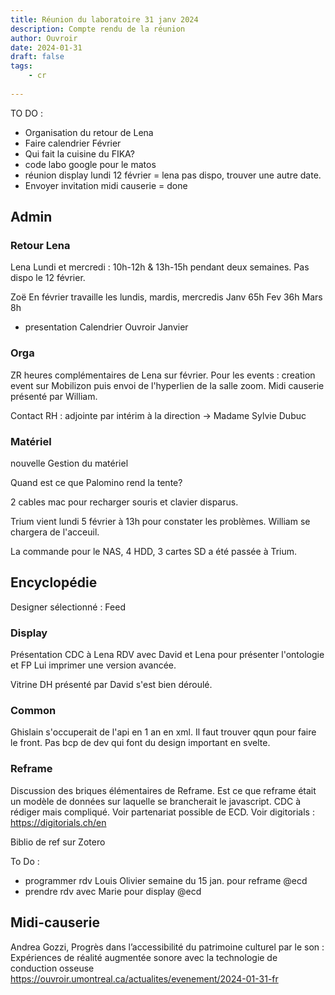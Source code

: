 ```yaml
---
title: Réunion du laboratoire 31 janv 2024
description: Compte rendu de la réunion
author: Ouvroir
date: 2024-01-31
draft: false
tags:
    - cr
    
---
```


 TO DO : 
- Organisation du retour de Lena
- Faire calendrier Février
- Qui fait la cuisine du FIKA? 
- code labo google pour le matos
- réunion display lundi 12 février = lena pas dispo, trouver une autre date.
- Envoyer invitation midi causerie = done

## Admin

### Retour Lena

Lena
Lundi et mercredi : 10h-12h & 13h-15h pendant deux semaines. Pas dispo le 12 février.

Zoë 
En février travaille les lundis, mardis, mercredis
Janv 65h
Fev 36h 
Mars 8h

- presentation Calendrier Ouvroir Janvier


### Orga

ZR heures complémentaires de Lena sur février. 
Pour les events : creation event sur Mobilizon puis envoi de l'hyperlien de la salle zoom. 
Midi causerie présenté par William. 

Contact RH : adjointe par intérim à la direction -> Madame Sylvie Dubuc

### Matériel

nouvelle Gestion du matériel 

Quand est ce que Palomino rend la tente?

2 cables mac pour recharger souris et clavier disparus.

Trium vient lundi 5 février à 13h pour constater les problèmes. William se chargera de l'acceuil.

La commande pour le NAS, 4 HDD, 3 cartes SD a été passée à Trium. 

## Encyclopédie

Designer sélectionné : Feed

### Display

Présentation CDC à Lena
RDV avec David et Lena pour présenter l'ontologie et FP
Lui imprimer une version avancée. 

Vitrine DH présenté par David s'est bien déroulé. 

### Common 

Ghislain s'occuperait de l'api en 1 an en xml. 
Il faut trouver qqun pour faire le front. 
Pas bcp de dev qui font du design important en svelte. 

### Reframe

Discussion des briques élémentaires de Reframe. Est ce que reframe était un modèle de données sur laquelle se brancherait le javascript. 
CDC à rédiger mais compliqué.
Voir partenariat possible de ECD. 
Voir digitorials : https://digitorials.ch/en

Biblio de ref sur Zotero

To Do :
- programmer rdv Louis Olivier semaine du 15 jan. pour reframe @ecd
- prendre rdv avec Marie pour display @ecd 

## Midi-causerie 
Andrea Gozzi, Progrès dans l’accessibilité du patrimoine culturel par le son : Expériences de réalité augmentée sonore avec la technologie de conduction osseuse
https://ouvroir.umontreal.ca/actualites/evenement/2024-01-31-fr